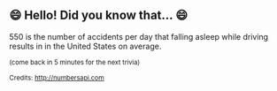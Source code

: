 ## :smile: Hello! Did you know that... :smile:
550 is the number of accidents per day that falling asleep while driving results in in the United States on average.

<sup>(come back in 5 minutes for the next trivia)</sup>


<sup>Credits: http://numbersapi.com</sup>
